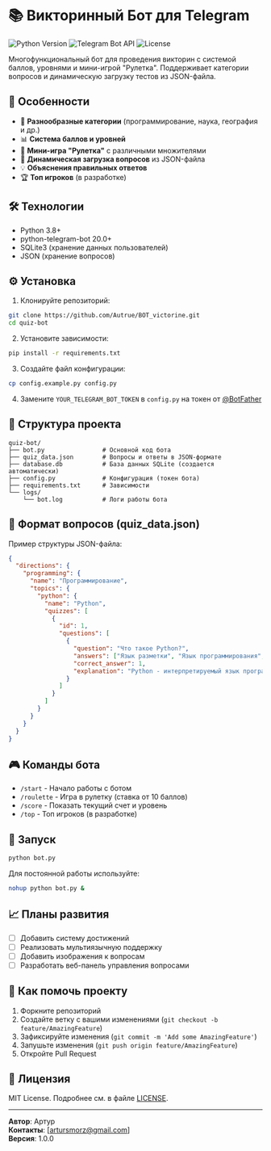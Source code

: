# 📚 Викторинный Бот для Telegram

![Python Version](https://img.shields.io/badge/python-3.8%2B-blue)
![Telegram Bot API](https://img.shields.io/badge/Telegram%20Bot%20API-20.0%2B-lightgrey)
![License](https://img.shields.io/badge/license-MIT-green)

Многофункциональный бот для проведения викторин с системой баллов, уровнями и мини-игрой "Рулетка". Поддерживает категории вопросов и динамическую загрузку тестов из JSON-файла.

## 🌟 Особенности

- 🎯 **Разнообразные категории** (программирование, наука, география и др.)
- 📊 **Система баллов и уровней**
- 🎰 **Мини-игра "Рулетка"** с различными множителями
- 📝 **Динамическая загрузка вопросов** из JSON-файла
- 💡 **Объяснения правильных ответов**
- 🏆 **Топ игроков** (в разработке)

## 🛠 Технологии

- Python 3.8+
- python-telegram-bot 20.0+
- SQLite3 (хранение данных пользователей)
- JSON (хранение вопросов)

## ⚙️ Установка

1. Клонируйте репозиторий:
```bash
git clone https://github.com/Autrue/BOT_victorine.git
cd quiz-bot
```

2. Установите зависимости:
```bash
pip install -r requirements.txt
```

3. Создайте файл конфигурации:
```bash
cp config.example.py config.py
```

4. Замените `YOUR_TELEGRAM_BOT_TOKEN` в `config.py` на токен от [@BotFather](https://t.me/BotFather)

## 📂 Структура проекта

```
quiz-bot/
├── bot.py                # Основной код бота
├── quiz_data.json        # Вопросы и ответы в JSON-формате
├── database.db           # База данных SQLite (создается автоматически)
├── config.py             # Конфигурация (токен бота)
├── requirements.txt      # Зависимости
└── logs/
    └── bot.log           # Логи работы бота
```

## 📝 Формат вопросов (quiz_data.json)

Пример структуры JSON-файла:
```json
{
  "directions": {
    "programming": {
      "name": "Программирование",
      "topics": {
        "python": {
          "name": "Python",
          "quizzes": [
            {
              "id": 1,
              "questions": [
                {
                  "question": "Что такое Python?",
                  "answers": ["Язык разметки", "Язык программирования", "База данных", "Фреймворк"],
                  "correct_answer": 1,
                  "explanation": "Python - интерпретируемый язык программирования высокого уровня"
                }
              ]
            }
          ]
        }
      }
    }
  }
}
```

## 🎮 Команды бота

- `/start` - Начало работы с ботом
- `/roulette` - Игра в рулетку (ставка от 10 баллов)
- `/score` - Показать текущий счет и уровень
- `/top` - Топ игроков (в разработке)

## 🚀 Запуск

```bash
python bot.py
```

Для постоянной работы используйте:
```bash
nohup python bot.py &
```

## 📈 Планы развития

- [ ] Добавить систему достижений
- [ ] Реализовать мультиязычную поддержку
- [ ] Добавить изображения к вопросам
- [ ] Разработать веб-панель управления вопросами

## 🤝 Как помочь проекту

1. Форкните репозиторий
2. Создайте ветку с вашими изменениями (`git checkout -b feature/AmazingFeature`)
3. Зафиксируйте изменения (`git commit -m 'Add some AmazingFeature'`)
4. Запушьте изменения (`git push origin feature/AmazingFeature`)
5. Откройте Pull Request

## 📜 Лицензия

MIT License. Подробнее см. в файле [LICENSE](LICENSE).

---

**Автор**: Артур  
**Контакты**: [artursmorz@gmail.com]  
**Версия**: 1.0.0
